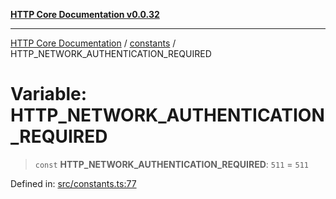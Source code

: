 [**HTTP Core Documentation v0.0.32**](../../README.md)

***

[HTTP Core Documentation](../../modules.md) / [constants](../README.md) / HTTP\_NETWORK\_AUTHENTICATION\_REQUIRED

# Variable: HTTP\_NETWORK\_AUTHENTICATION\_REQUIRED

> `const` **HTTP\_NETWORK\_AUTHENTICATION\_REQUIRED**: `511` = `511`

Defined in: [src/constants.ts:77](https://github.com/stonemjs/http-core/blob/680e946aeb5100b42b4836417719aba730586478/src/constants.ts#L77)
